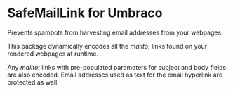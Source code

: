 # SafeMailLink for Umbraco

Prevents spambots from harvesting email addresses from your webpages.

This package dynamically encodes all the _mailto:_ links found on your rendered webpages at runtime.

Any _mailto:_ links with pre-populated parameters for subject and body fields are also encoded. Email addresses used as text for the email hyperlink are protected as well.